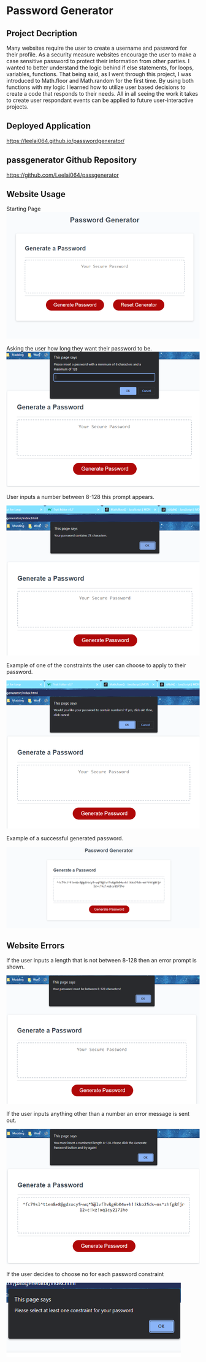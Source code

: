# Password Generator

## Project Decription

Many websites require the user to create a username and password for their profile. As a security measure websites encourage the user to make a case sensitive password to protect their information from other parties. I wanted to better understand the logic behind if else statements, for loops, variables, functions. That being said, as I went through this project, I was introduced to Math.floor and Math.random for the first time. By using both functions with my logic I learned how to utilize user based decisions to create a code that responds to their needs. All in all seeing the work it takes to create user respondant events can be applied to future user-interactive projects.

## Deployed Application

https://leelai064.github.io/passwordgenerator/

## passgenerator Github Repository

https://github.com/Leelai064/passgenerator

## Website Usage

Starting Page
![Starting Page](./Assets/resetbtn.png)

Asking the user how long they want their password to be.
![Initial User Prompt](./Assets/lengthprompt.png)

User inputs a number between 8-128 this prompt appears.

![User Inputs Correct Number Length](./Assets/lengthcorrect.png)

Example of one of the constraints the user can choose to apply to their password.

![Picking Number, Special Character, Upper and Lower Case Outputs](./Assets/passwordconstraintprompt.png)

Example of a successful generated password.

![Randomly Generated Password Successful](./Assets/correctoutput.png)

## Website Errors

If the user inputs a length that is not between 8-128 then an error prompt is shown.

![Incorrect Length User Input](./Assets/lengthrequirement.png)

If the user inputs anything other than a number an error message is sent out.

![Incorrect input from user](./Assets/errormustbenum.png)

If the user decides to choose no for each password constraint

![Constraints Needed](./Assets/constraintsneeded.png)

